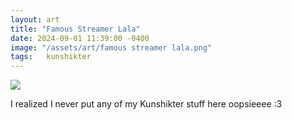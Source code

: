 ```yaml
---
layout: art
title: "Famous Streamer Lala"
date: 2024-09-01 11:39:00 -0400
image: "/assets/art/famous streamer lala.png"
tags:   kunshikter
---
```


<img src= "/assets/images/wiggle.gif"  style="max-width:100%;max-height:100vh">

I realized I never put any of my Kunshikter stuff here oopsieeee :3
